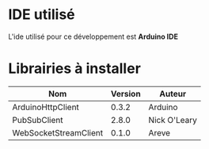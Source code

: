 # IDE utilisé
L'ide utilisé pour ce développement est **Arduino IDE**


# Librairies à installer
| Nom                   | Version | Auteur       |
|-----------------------|---------|--------------|
| ArduinoHttpClient     | 0.3.2   | Arduino      |
| PubSubClient          | 2.8.0   | Nick O'Leary |
| WebSocketStreamClient | 0.1.0   | Areve        |
